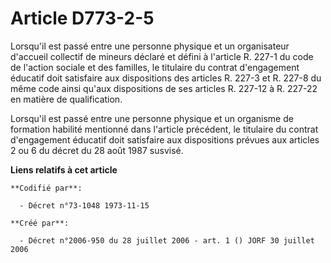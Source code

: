 # Article D773-2-5

Lorsqu'il est passé entre une personne physique et un organisateur d'accueil collectif de mineurs déclaré et défini à
l'article R. 227-1 du code de l'action sociale et des familles, le titulaire du contrat d'engagement éducatif doit satisfaire
aux dispositions des articles R. 227-3 et R. 227-8 du même code ainsi qu'aux dispositions de ses articles R. 227-12 à R.
227-22 en matière de qualification.

Lorsqu'il est passé entre une personne physique et un organisme de formation habilité mentionné dans l'article précédent, le
titulaire du contrat d'engagement éducatif doit satisfaire aux dispositions prévues aux articles 2 ou 6 du décret du 28 août
1987 susvisé.

**Liens relatifs à cet article**

	**Codifié par**:

	  - Décret n°73-1048 1973-11-15

	**Créé par**:

	  - Décret n°2006-950 du 28 juillet 2006 - art. 1 () JORF 30 juillet 2006
